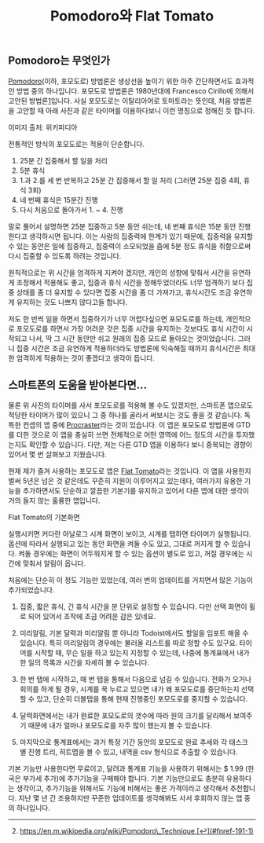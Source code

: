 ﻿---
title: Pomodoro와 Flat Tomato
categories:
  - apps
tags:
  - app
  - pomodoro
  - productivity
  - 스마트폰
  - 아이폰
  - 앱
  - 어플
  - 포모도로
  - 할일
pubDate: 2016-03-06
description: 기본 설명을 입력하세요
---

## Pomodoro는 무엇인가

[Pomodoro](http://pomodorotechnique.com/)(이하, 포모도로) 방법론은 생상선을 높이기 위한 아주 간단하면서도 효과적인 방법 중의 하나입니다. 포모도로 방법론은 1980년대에 Francesco Cirillo에 의해서 고안된 방법론[1](#fn-191-1)입니다. 사실 포모도로는 이탈리아어로 토마토라는 뜻인데, 처음 방법론을 고안할 때 아래 사진과 같은 타이머를 이용하다보니 이런 명칭으로 정해진 듯 합니다.

 이미지 출처: 위키피디아

전통적인 방식의 포모도로는 적용이 단순합니다.

1. 25분 간 집중해서 할 일을 처리
2. 5분 휴식
3. 1.과 2.를 세 번 반복하고 25분 간 집중해서 할 일 처리 (그러면 25분 집중 4회, 휴식 3회)
4. 네 번째 휴식은 15분간 진행
5. 다시 처음으로 돌아가서 1. ~ 4. 진행

말로 풀어서 설명하면 25분 집중하고 5분 동안 쉬는데, 네 번째 휴식은 15분 동안 진행한다고 생각하시면 됩니다. 이는 사람의 집중력에 한계가 있기 때문에, 집중력을 유지할 수 있는 동안은 일에 집중하고, 집중력이 소모되었을 즘에 5분 정도 휴식을 취함으로써 다시 집중할 수 있도록 하려는 것입니다.

원칙적으로는 위 시간을 엄격하게 지켜야 겠지만, 개인의 성향에 맞춰서 시간을 유연하게 조정해서 적용해도 좋고, 집중과 휴식 시간을 정해두었더라도 너무 엄격하기 보다 집중 상태를 좀 더 유지할 수 있다면 집중 시간을 좀 더 가져가고, 휴식시간도 조금 유연하게 유지하는 것도 나쁘지 않다고들 합니다.

저도 한 번씩 일을 하면서 집중하기가 너무 어렵다싶으면 포모도로를 하는데, 개인적으로 포모도로를 하면서 가장 어려운 것은 집중 시간을 유지하는 것보다도 휴식 시간이 시작되고 나서, 딱 그 시간 동안만 쉬고 원래의 집중 모드로 돌아오는 것이었습니다. 그러니 집중 시간은 조금 유연하게 적용하더라도 방법론에 익숙해질 때까지 휴식시간은 최대한 엄격하게 적용하는 것이 좋겠다고 생각이 듭니다.

## 스마트폰의 도움을 받아본다면...

물론 위 사진의 타이머를 사서 포모도로를 적용해 볼 수도 있겠지만, 스마트폰 앱으로도 적당한 타이머가 많이 있으니 그 중 하나를 골라서 써보시는 것도 좋을 것 같습니다. 독특한 컨셉의 앱 중에 [Procraster](https://itunes.apple.com/us/app/procraster-overcome-procrastination/id654662054?mt=8&uo=4&at=10l6nh&ct=ms_inline)라는 것이 있습니다. 이 앱은 포모도로 방법론에 GTD를 더한 것으로 이 앱을 충실히 쓰면 전체적으로 어떤 영역에 어느 정도의 시간을 투자했는지도 확인할 수 있습니다. 다만, 저는 다른 GTD 앱을 이용하다 보니 중복되는 경향이 있어서 몇 번 살펴보고 지웠습니다.

현재 제가 즐겨 사용하는 포모도로 앱은 [Flat Tomato](https://itunes.apple.com/us/app/flat-tomato-time-management/id719462746?mt=8&uo=4&at=10l6nh&ct=ms_inline)라는 것입니다. 이 앱을 사용한지 벌써 5년은 넘은 것 같은데도 꾸준히 지원이 이루어지고 있는데다, 여러가지 유용한 기능을 추가하면서도 단순하고 깔끔한 기본기를 유지하고 있어서 다른 앱에 대한 생각이 거의 들지 않는 훌륭한 앱입니다.

Flat Tomato의 기본화면

실행시키면 커다란 아날로그 시계 화면이 보이고, 시계를 탭하면 타이머가 실행됩니다. 옵션에 따라서 실행되고 있는 동안 화면을 켜둘 수도 있고, 그대로 꺼지게 할 수 있습니다. 켜둘 경우에는 화면이 어두워지게 할 수 있는 옵션이 별도로 있고, 꺼질 경우에는 시간에 맞춰서 알림이 옵니다.

처음에는 단순히 이 정도 기능만 있었는데, 여러 번의 업데이트를 거치면서 많은 기능이 추가되었습니다.

1. 집중, 짧은 휴식, 긴 휴식 시간을 분 단위로 설정할 수 있습니다. 다만 선택 화면이 휠로 되어 있어서 조작에 조금 어려운 감은 있네요.
2. 미리알림, 기본 달력과 미리알림 뿐 아니라 Todoist에서도 할일을 임포트 해올 수 있습니다. 특히 미리알림의 경우에는 불러올 리스트를 따로 정할 수도 있구요. 타이머를 시작할 때, 무슨 일을 하고 있는지 지정할 수 있는데, 나중에 통계표에서 내가 한 일의 목록과 시간을 자세히 볼 수 있습니다.
3. 한 번 탭에 시작하고, 매 번 탭을 통해서 다음으로 넘길 수 있습니다. 전화가 오거나 회의를 하게 될 경우, 시계를 꾹 누르고 있으면 내가 왜 포모도로를 중단하는지 선택할 수 있고, 단순히 더블탭을 통해 현재 진행중인 포모도로를 중지할 수 있습니다.
4. 달력화면에서는 내가 완료한 포모도로의 갯수에 따라 원의 크기를 달리해서 보여주기 때문에 내가 얼마나 포모도로를 자주 많이 했는지 볼 수 있습니다.
    
    
    
5. 마지막으로 통계표에서는 과거 특정 기간 동안의 포모도로 완료 추세와 각 태스크 별 진행 트리, 히트맵을 볼 수 있고, 내역을 csv 형식으로 추출할 수 있습니다.
    

기본 기능만 사용한다면 무료이고, 달려과 통계표 기능을 사용하기 위해서는 $ 1.99 (한국은 부가세 추가)에 추가기능을 구매해야 합니다. 기본 기능만으로도 충분히 유용하다는 생각이고, 추가기능을 위해서도 기능에 비해서는 좋은 가격이라고 생각해서 추천합니다. 지난 몇 년 간 조용하지만 꾸준한 업데이트를 생각해봐도 사서 후회하지 않는 앱 중의 하나입니다.

* * *

2. https://en.m.wikipedia.org/wiki/Pomodoro\_Technique [↩](#fnref-191-1)


